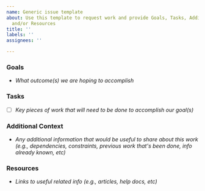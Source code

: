```yaml
---
name: Generic issue template
about: Use this template to request work and provide Goals, Tasks, Additional Context,
  and/or Resources
title: ''
labels: ''
assignees: ''

---
```


### Goals
* _What outcome(s) we are hoping to accomplish_

### Tasks
- [ ] _Key pieces of work that will need to be done to accomplish our goal(s)_

### Additional Context
* _Any additional information that would be useful to share about this work (e.g., dependencies, constraints, previous work that's been done, info already known, etc)_

### Resources
* _Links to useful related info (e.g., articles, help docs, etc)_
